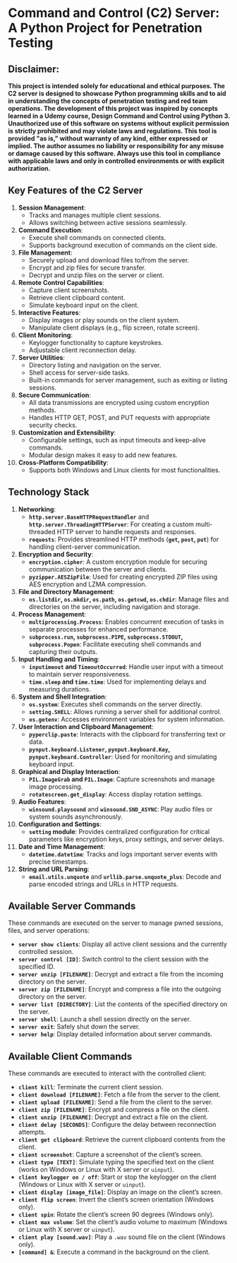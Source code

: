 # Command and Control (C2) Server: A Python Project for Penetration Testing

## Disclaimer:
__This project is intended solely for educational and ethical purposes. The C2 server is designed to showcase Python programming skills and to aid in understanding the concepts of penetration testing and red team operations. The development of this project was inspired by concepts learned in a Udemy course, Design Command and Control using Python 3. Unauthorized use of this software on systems without explicit permission is strictly prohibited and may violate laws and regulations. This tool is provided "as is," without warranty of any kind, either expressed or implied. The author assumes no liability or responsibility for any misuse or damage caused by this software. Always use this tool in compliance with applicable laws and only in controlled environments or with explicit authorization.__

## Key Features of the C2 Server
1. **Session Management**:
    - Tracks and manages multiple client sessions.
    - Allows switching between active sessions seamlessly.
2. **Command Execution**:
    - Execute shell commands on connected clients.
    - Supports background execution of commands on the client side.
3. **File Management**:
    - Securely upload and download files to/from the server.
    - Encrypt and zip files for secure transfer.
    - Decrypt and unzip files on the server or client.
4. **Remote Control Capabilities**:
    - Capture client screenshots.
    - Retrieve client clipboard content.
    - Simulate keyboard input on the client.
5. **Interactive Features**:
    - Display images or play sounds on the client system.
    - Manipulate client displays (e.g., flip screen, rotate screen).
6. **Client Monitoring**:
    - Keylogger functionality to capture keystrokes.
    - Adjustable client reconnection delay.
7. **Server Utilities**:
    - Directory listing and navigation on the server.
    - Shell access for server-side tasks.
    - Built-in commands for server management, such as exiting or listing sessions.
8. **Secure Communication**:
    - All data transmissions are encrypted using custom encryption methods.
    - Handles HTTP GET, POST, and PUT requests with appropriate security checks.
9. **Customization and Extensibility**:
    - Configurable settings, such as input timeouts and keep-alive commands.
    - Modular design makes it easy to add new features.
10. **Cross-Platform Compatibility**:
	- Supports both Windows and Linux clients for most functionalities.

## Technology Stack
1. **Networking**:
    - **`http.server.BaseHTTPRequestHandler`** and **`http.server.ThreadingHTTPServer`**: For creating a custom multi-threaded HTTP server to handle requests and responses.
    - **`requests`**: Provides streamlined HTTP methods (**`get`, `post`, `put`**) for handling client-server communication.
2. **Encryption and Security**:
    - **`encryption.cipher`**: A custom encryption module for securing communication between the server and clients.
    - **`pyzipper.AESZipFile`**: Used for creating encrypted ZIP files using AES encryption and LZMA compression.
3. **File and Directory Management**:
    - **`os.listdir`, `os.mkdir`, `os.path`, `os.getcwd`, `os.chdir`**: Manage files and directories on the server, including navigation and storage.
4. **Process Management**:
    - **`multiprocessing.Process`**: Enables concurrent execution of tasks in separate processes for enhanced performance.
    - **`subprocess.run`, `subprocess.PIPE`, `subprocess.STDOUT`, `subprocess.Popen`**: Facilitate executing shell commands and capturing their outputs.
5. **Input Handling and Timing**:
    - **`inputimeout` and `TimeoutOccurred`**: Handle user input with a timeout to maintain server responsiveness.
    - **`time.sleep` and `time.time`**: Used for implementing delays and measuring durations.
6. **System and Shell Integration**:
    - **`os.system`**: Executes shell commands on the server directly.
    - **`setting.SHELL`**: Allows running a server shell for additional control.
    - **`os.getenv`**: Accesses environment variables for system information.
7. **User Interaction and Clipboard Management**:
    - **`pyperclip.paste`**: Interacts with the clipboard for transferring text or data.
    - **`pynput.keyboard.Listener`, `pynput.keyboard.Key`, `pynput.keyboard.Controller`**: Used for monitoring and simulating keyboard input.
8. **Graphical and Display Interaction**:
    - **`PIL.ImageGrab` and `PIL.Image`**: Capture screenshots and manage image processing.
    - **`rotatescreen.get_display`**: Access display rotation settings.
9. **Audio Features**:
	- **`winsound.playsound`** and **`winsound.SND_ASYNC`**: Play audio files or system sounds asynchronously.
10. **Configuration and Settings**:
	- **`setting` module**: Provides centralized configuration for critical parameters like encryption keys, proxy settings, and server delays.
11. **Date and Time Management**:
	- **`datetime.datetime`**: Tracks and logs important server events with precise timestamps.
12. **String and URL Parsing**:
	- **`email.utils.unquote`** and **`urllib.parse.unquote_plus`**: Decode and parse encoded strings and URLs in HTTP requests.
## **Available Server Commands**

These commands are executed on the server to manage pwned sessions, files, and server operations:

- **`server show clients`**: Display all active client sessions and the currently controlled session.
- **`server control [ID]`**: Switch control to the client session with the specified ID.
- **`server unzip [FILENAME]`**: Decrypt and extract a file from the incoming directory on the server.
- **`server zip [FILENAME]`**: Encrypt and compress a file into the outgoing directory on the server.
- **`server list [DIRECTORY]`**: List the contents of the specified directory on the server.
- **`server shell`**: Launch a shell session directly on the server.
- **`server exit`**: Safely shut down the server.
- **`server help`**: Display detailed information about server commands.

## **Available Client Commands**

These commands are executed to interact with the controlled client:

- **`client kill`**: Terminate the current client session.
- **`client download [FILENAME]`**: Fetch a file from the server to the client.
- **`client upload [FILENAME]`**: Send a file from the client to the server.
- **`client zip [FILENAME]`**: Encrypt and compress a file on the client.
- **`client unzip [FILENAME]`**: Decrypt and extract a file on the client.
- **`client delay [SECONDS]`**: Configure the delay between reconnection attempts.
- **`client get clipboard`**: Retrieve the current clipboard contents from the client.
- **`client screenshot`**: Capture a screenshot of the client’s screen.
- **`client type [TEXT]`**: Simulate typing the specified text on the client (works on Windows or Linux with X server or `uinput`).
- **`client keylogger on / off`**: Start or stop the keylogger on the client (Windows or Linux with X server or `uinput`).
- **`client display [image_file]`**: Display an image on the client’s screen.
- **`client flip screen`**: Invert the client’s screen orientation (Windows only).
- **`client spin`**: Rotate the client’s screen 90 degrees (Windows only).
- **`client max volume`**: Set the client’s audio volume to maximum (Windows or Linux with X server or `uinput`).
- **`client play [sound.wav]`**: Play a `.wav` sound file on the client (Windows only).
- **`[command] &`**: Execute a command in the background on the client.
